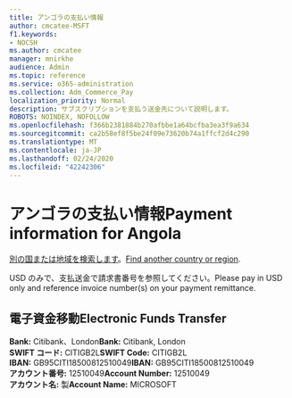 ```yaml
---
title: アンゴラの支払い情報
author: cmcatee-MSFT
f1.keywords:
- NOCSH
ms.author: cmcatee
manager: mnirkhe
audience: Admin
ms.topic: reference
ms.service: o365-administration
ms.collection: Adm_Commerce_Pay
localization_priority: Normal
description: サブスクリプションを支払う送金先について説明します。
ROBOTS: NOINDEX, NOFOLLOW
ms.openlocfilehash: f366b2381884b270afbbe1a64bcfba3ea3f9a634
ms.sourcegitcommit: ca2b58ef8f5be24f09e73620b74a1ffcf2d4c290
ms.translationtype: MT
ms.contentlocale: ja-JP
ms.lasthandoff: 02/24/2020
ms.locfileid: "42242306"
---
```

# <a name="payment-information-for-angola"></a><span data-ttu-id="caee1-103">アンゴラの支払い情報</span><span class="sxs-lookup"><span data-stu-id="caee1-103">Payment information for Angola</span></span>

<span data-ttu-id="caee1-104">[別の国または地域を検索します](../billing-and-payments/pay-for-your-subscription.md)。</span><span class="sxs-lookup"><span data-stu-id="caee1-104">[Find another country or region](../billing-and-payments/pay-for-your-subscription.md).</span></span>

<span data-ttu-id="caee1-105">USD のみで、支払送金で請求書番号を参照してください。</span><span class="sxs-lookup"><span data-stu-id="caee1-105">Please pay in USD only and reference invoice number(s) on your payment remittance.</span></span>

## <a name="electronic-funds-transfer"></a><span data-ttu-id="caee1-106">電子資金移動</span><span class="sxs-lookup"><span data-stu-id="caee1-106">Electronic Funds Transfer</span></span>

<span data-ttu-id="caee1-107">**Bank:** Citibank、London</span><span class="sxs-lookup"><span data-stu-id="caee1-107">**Bank:** Citibank, London</span></span>  
<span data-ttu-id="caee1-108">**SWIFT コード:** CITIGB2L</span><span class="sxs-lookup"><span data-stu-id="caee1-108">**SWIFT Code:** CITIGB2L</span></span>  
<span data-ttu-id="caee1-109">**IBAN:** GB95CITI18500812510049</span><span class="sxs-lookup"><span data-stu-id="caee1-109">**IBAN:** GB95CITI18500812510049</span></span>  
<span data-ttu-id="caee1-110">**アカウント番号:** 12510049</span><span class="sxs-lookup"><span data-stu-id="caee1-110">**Account Number:** 12510049</span></span>  
<span data-ttu-id="caee1-111">**アカウント名:** 製</span><span class="sxs-lookup"><span data-stu-id="caee1-111">**Account Name:** MICROSOFT</span></span>  